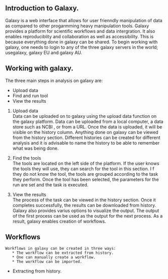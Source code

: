 ## Introduction to Galaxy.  
Galaxy is a web interface that allows for user frienndly manipulation of data as compared to other progarmming heavy manipulation tools. Galaxy provides a platform for scientific workflows and data intergration. It also enables reproduciblity and collaboration as well as accessibility. This is because everything done in galaxy can be shared.
To begin working with galaxy, one needs to login to any of the three galaxy servers in the world; usegalaxy, galaxy EU and galaxy AU. 

## Working with galaxy.  
The three main steps in analysis on galaxy are:
   * Upload data
   * Find and run tool
   * View the results
 
 1. Upload data  
     Data can be uploaded on to galaxy using the upload data function on the galaxy platform. Data can be uploaded from a local computer, a data store such      as NCBI , or from a URL. Once the data is uploaded, it will be visible on the history column. Anything done on galaxy can be viewed from the history        section. Different histories can be created for different analysis and it is advisable to name the history to be able to remember what was being done.
     
 2. Find the tools  
      The tools are located on the left side of the platform. If the user knows the tools they will use, they can search for the tool in this section. I f       they do not know the tool, the tools are grouped according to the task they perform. Once the tool has been selected, the parameters for the run are       set and the task is executed.  
 
 3. View the results  
     The process of the task can be viewed in the history section. Once it completes successfully, the results can be downloaded from history. Galaxy also      provides varius options to visualize the output. The output of the first process can be used as the output for the next process. As a result, galaxy        enables creation of workflows.  
     
 ## Workflows  
    Workflows in galaxy can be created in three ways:
       * The workflow can be extracted from history.
       * One can manually create a workflow.
       * The workflow can be imported.
   
   * Extracting from history.
